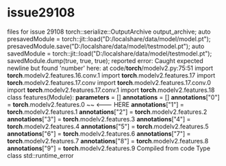 # issue29108
files for issue 29108
		torch::serialize::OutputArchive output_archive;
		auto presavedModule = torch::jit::load("D:/localshare/data/model/model.pt");
		presavedModule.save("D:/localshare/data/model/testmodel.pt");
		auto savedModule = torch::jit::load("D:/localshare/data/model/testmodel.pt");
		savedModule.dump(true, true, true);
reported error:
Caught
expected newline but found 'number' here:
at code/__torch__/modelv2.py:75:51
import __torch__.modelv2.features.16.conv.1
import __torch__.modelv2.features.17
import __torch__.modelv2.features.17.conv
import __torch__.modelv2.features.17.conv.0
import __torch__.modelv2.features.17.conv.1
import __torch__.modelv2.features.18
class features(Module):
  __parameters__ = []
  __annotations__ = []
  __annotations__["0"] = __torch__.modelv2.features.0
                                                   ~~ <--- HERE
  __annotations__["1"] = __torch__.modelv2.features.1
  __annotations__["2"] = __torch__.modelv2.features.2
  __annotations__["3"] = __torch__.modelv2.features.3
  __annotations__["4"] = __torch__.modelv2.features.4
  __annotations__["5"] = __torch__.modelv2.features.5
  __annotations__["6"] = __torch__.modelv2.features.6
  __annotations__["7"] = __torch__.modelv2.features.7
  __annotations__["8"] = __torch__.modelv2.features.8
  __annotations__["9"] = __torch__.modelv2.features.9
Compiled from code
Type class std::runtime_error
